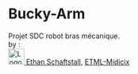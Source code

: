# Bucky-Arm
Projet SDC robot bras mécanique. <br>
by :<br>
<a href="https://github.com/ethanschafstall">
  <img src="https://avatars.githubusercontent.com/u/7724486?v=4" alt="Logo de Ethan Schafstall" width="32" border-radius="20px">
</a>
[Ethan Schaftstall](https://github.com/ethanschafstall), [ETML-Midicix](https://github.com/ETML-Midicix)
